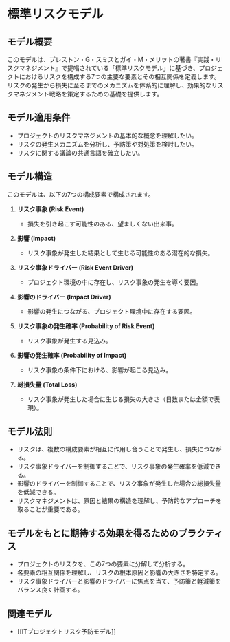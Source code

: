 # 標準リスクモデル

## モデル概要
このモデルは、プレストン・G・スミスとガイ・M・メリットの著書『実践・リスクマネジメント』で提唱されている「標準リスクモデル」に基づき、プロジェクトにおけるリスクを構成する7つの主要な要素とその相互関係を定義します。リスクの発生から損失に至るまでのメカニズムを体系的に理解し、効果的なリスクマネジメント戦略を策定するための基礎を提供します。

## モデル適用条件
- プロジェクトのリスクマネジメントの基本的な概念を理解したい。
- リスクの発生メカニズムを分析し、予防策や対処策を検討したい。
- リスクに関する議論の共通言語を確立したい。

## モデル構造
このモデルは、以下の7つの構成要素で構成されます。

1.  **リスク事象 (Risk Event)**
    - 損失を引き起こす可能性のある、望ましくない出来事。

2.  **影響 (Impact)**
    - リスク事象が発生した結果として生じる可能性のある潜在的な損失。

3.  **リスク事象ドライバー (Risk Event Driver)**
    - プロジェクト環境の中に存在し、リスク事象の発生を導く要因。

4.  **影響のドライバー (Impact Driver)**
    - 影響の発生につながる、プロジェクト環境中に存在する要因。

5.  **リスク事象の発生確率 (Probability of Risk Event)**
    - リスク事象が発生する見込み。

6.  **影響の発生確率 (Probability of Impact)**
    - リスク事象の条件下における、影響が起こる見込み。

7.  **総損失量 (Total Loss)**
    - リスク事象が発生した場合に生じる損失の大きさ（日数または金額で表現）。

## モデル法則
- リスクは、複数の構成要素が相互に作用し合うことで発生し、損失につながる。
- リスク事象ドライバーを制御することで、リスク事象の発生確率を低減できる。
- 影響のドライバーを制御することで、リスク事象が発生した場合の総損失量を低減できる。
- リスクマネジメントは、原因と結果の構造を理解し、予防的なアプローチを取ることが重要である。

## モデルをもとに期待する効果を得るためのプラクティス
- プロジェクトのリスクを、この7つの要素に分解して分析する。
- 各要素の相互関係を理解し、リスクの根本原因と影響の大きさを特定する。
- リスク事象ドライバーと影響のドライバーに焦点を当て、予防策と軽減策をバランス良く計画する。

## 関連モデル
- [[ITプロジェクトリスク予防モデル]]
